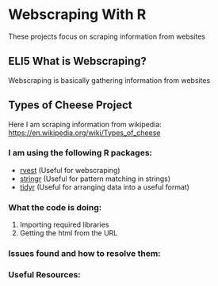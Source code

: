 # Webscraping With R
These projects focus on scraping information from websites

## ELI5 What is Webscraping?
Webscraping is basically gathering information from websites

## Types of Cheese Project
Here I am scraping information from wikipedia: https://en.wikipedia.org/wiki/Types_of_cheese

### I am using the following R packages:
* [rvest](https://blog.rstudio.com/2014/11/24/rvest-easy-web-scraping-with-r/) (Useful for webscraping)
* [stringr](https://cran.r-project.org/web/packages/stringr/vignettes/stringr.html) (Useful for pattern matching in strings)
* [tidyr](https://blog.rstudio.com/2014/07/22/introducing-tidyr/) (Useful for arranging data into a useful format)

### What the code is doing:
1. Importing required libraries
2. Getting the html from the URL


### Issues found and how to resolve them:

### Useful Resources:
